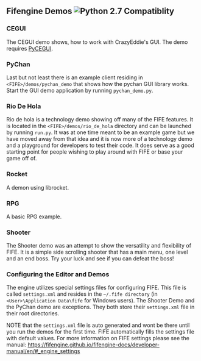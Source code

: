 Fifengine Demos ![Python 2.7 Compatiblity](https://img.shields.io/badge/Python%202.7-OK-brightgreen.svg)
---------------

### CEGUI

The CEGUI demo shows, how to work with CrazyEddie's GUI. The demo requires [PyCEGUI](http://cegui.org.uk/wiki/PyCEGUI).

### PyChan

Last but not least there is an example client residing in `<FIFE>/demos/pychan_demo` that shows how the pychan GUI library works. Start the GUI demo application by running `pychan_demo.py`.

### Rio De Hola

Rio de hola is a technology demo showing off many of the FIFE features. It is located in the `<FIFE>/demos/rio_de_hola` directory and can be launched by running `run.py`. It was at one time meant to be an example game but we have moved away from that idea and it is now more of a technology demo and a playground for developers to test their code. It does serve as a good starting point for people wishing to play around with FIFE or base your game off of.

### Rocket

A demon using librocket.

### RPG

A basic RPG example.

### Shooter

The Shooter demo was an attempt to show the versatility and flexibility of FIFE. It is a simple side scrolling shooter that has a main menu, one level and an end boss. Try your luck and see if you can defeat the boss!

### Configuring the Editor and Demos

The engine utilizes special settings files for configuring FIFE. This file is called `settings.xml` and resides in the `~/.fife directory` (in `<User>\Application Data\fife` for Windows users). The Shooter Demo and the PyChan demo are exceptions. They both store their `settings.xml` file in their root directories.

NOTE that the `settings.xml` file is auto generated and wont be there until you run the demos for the first time. FIFE automatically fills the settings file with default values. For more information on FIFE settings please see the manual: https://fifengine.github.io/fifengine-docs/developer-manual/en/#_engine_settings
